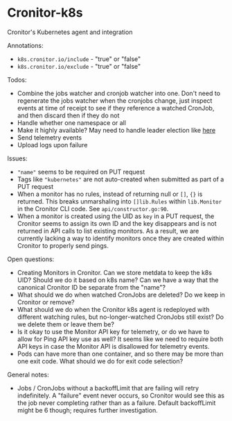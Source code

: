 # Cronitor-k8s
Cronitor's Kubernetes agent and integration


Annotations: 
* `k8s.cronitor.io/include` - "true" or "false"
* `k8s.cronitor.io/exclude` - "true" or "false"

Todos:
* Combine the jobs watcher and cronjob watcher into one. Don't need to regenerate the jobs watcher
when the cronjobs change, just inspect events at time of receipt to see if they reference a watched
CronJob, and then discard then if they do not
* Handle whether one namespace or all
* Make it highly available? May need to handle leader election like [here][1]
* Send telemetry events
* Upload logs upon failure

Issues:
* `"name"` seems to be required on PUT request
* Tags like `"kubernetes"` are not auto-created when submitted as part of a PUT request
* When a monitor has no rules, instead of returning null or `[]`, `{}` is returned. This breaks unmarshaling
into `[]lib.Rules` within `lib.Monitor` in the Cronitor CLI code. See `api/constructor.go:90`.
* When a monitor is created using the UID as `key` in a PUT request, the Cronitor seems to assign its
own ID and the key disappears and is not returned in API calls to list existing monitors. As a result,
we are currently lacking a way to identify monitors once they are created within Cronitor to properly
send pings.

Open questions:
* Creating Monitors in Cronitor. Can we store metdata to keep the k8s UID? Should we do it based on k8s name? 
Can we have a way that the canonical Cronitor ID be separate from the "name"?
* What should we do when watched CronJobs are deleted? Do we keep in Cronitor or remove?
* What should we do when the Cronitor k8s agent is redeployed with different watching rules, but 
no-longer-watched CronJobs still exist? Do we delete them or leave them be?
* Is it okay to use the Monitor API key for telemetry, or do we have to allow for Ping API key
use as well? It seems like we need to require both API keys in case the Monitor API is disallowed
for telemetry events.
* Pods can have more than one container, and so there may be more than one exit code. What should we do for exit
code selection?

General notes:
* Jobs / CronJobs without a backoffLimit that are failing will retry indefinitely. A "failure" event never occurs, so
Cronitor would see this as the job never completing rather than as a failure. Default backoffLimit might be 6 though;
requires further investigation.

[1]: https://github.com/opsgenie/kubernetes-event-exporter/blob/master/main.go